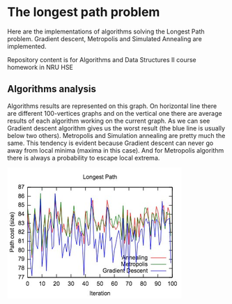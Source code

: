 # The longest path problem
Here are the implementations of algorithms solving the Longest Path problem.
Gradient descent, Metropolis and Simulated Annealing are implemented.

Repository content is for Algorithms and Data Structures II course homework in NRU HSE

## Algorithms analysis
Algorithms results are represented on this graph. On horizontal line there are different 100-vertices graphs and on the vertical one there are average results of each algorithm working on the current graph. As we can see Gradient descent algorithm gives us the worst result (the blue line is usually below two others). Metropolis and Simulation annealing are pretty much the same. This tendency is evident because Gradient descent can never go away from local minima (maxima in this case). And for Metropolis algorithm there is always a probability to escape local extrema.


![](https://github.com/topshik/longest_path/blob/master/gr1.jpg)

